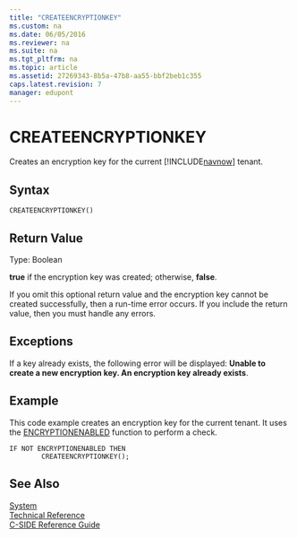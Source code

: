 ```yaml
---
title: "CREATEENCRYPTIONKEY"
ms.custom: na
ms.date: 06/05/2016
ms.reviewer: na
ms.suite: na
ms.tgt_pltfrm: na
ms.topic: article
ms.assetid: 27269343-8b5a-47b8-aa55-bbf2beb1c355
caps.latest.revision: 7
manager: edupont
---
```

# CREATEENCRYPTIONKEY
Creates an encryption key for the current [!INCLUDE[navnow](../dynamics-nav/includes/navnow_md.md)] tenant.  
  
## Syntax  
  
```  
CREATEENCRYPTIONKEY()  
```  
  
## Return Value  
 Type: Boolean  
  
 **true** if the encryption key was created; otherwise, **false**.  
  
 If you omit this optional return value and the encryption key cannot be created successfully, then a run\-time error occurs. If you include the return value, then you must handle any errors.  
  
## Exceptions  
 If a key already exists, the following error will be displayed: **Unable to create a new encryption key. An encryption key already exists**.  
  
## Example  
 This code example creates an encryption key for the current tenant. It uses the [ENCRYPTIONENABLED](../dynamics-nav/ENCRYPTIONENABLED.md) function to perform a check.  
  
```  
IF NOT ENCRYPTIONENABLED THEN  
        CREATEENCRYPTIONKEY();  
```  
  
## See Also  
 [System](../dynamics-nav/System.md)   
 [Technical Reference](../dynamics-nav/Technical-Reference.md)   
 [C\-SIDE Reference Guide](../dynamics-nav/C-SIDE-Reference-Guide.md)